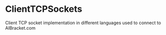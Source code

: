 # ClientTCPSockets
Client TCP socket implementation in different languages used to connect to AIBracket.com
